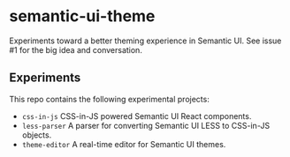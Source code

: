 # semantic-ui-theme

Experiments toward a better theming experience in Semantic UI.  See issue #1 for the big idea and conversation.

## Experiments

This repo contains the following experimental projects:

- `css-in-js` CSS-in-JS powered Semantic UI React components.
- `less-parser` A parser for converting Semantic UI LESS to CSS-in-JS objects.
- `theme-editor` A real-time editor for Semantic UI themes.
